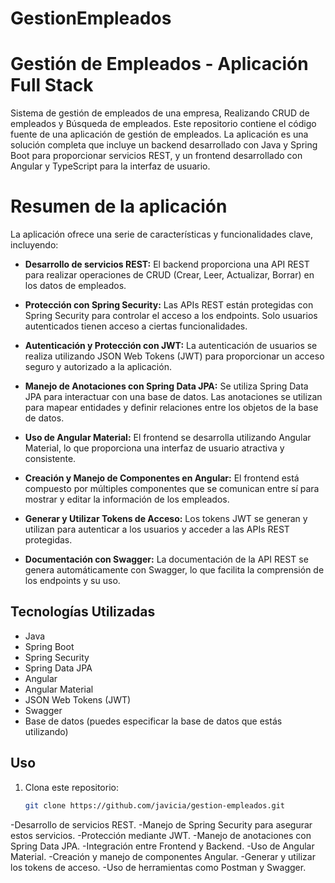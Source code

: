 # GestionEmpleados
# Gestión de Empleados - Aplicación Full Stack

Sistema de gestión de empleados de una empresa, Realizando CRUD de empleados y Búsqueda de empleados.
Este repositorio contiene el código fuente de una aplicación de gestión de empleados. La aplicación es una solución completa que incluye un backend desarrollado con Java y Spring Boot para proporcionar servicios REST, y un frontend desarrollado con Angular y TypeScript para la interfaz de usuario.

# Resumen de la aplicación
La aplicación ofrece una serie de características y funcionalidades clave, incluyendo:

- **Desarrollo de servicios REST:** El backend proporciona una API REST para realizar operaciones de CRUD (Crear, Leer, Actualizar, Borrar) en los datos de empleados.

- **Protección con Spring Security:** Las APIs REST están protegidas con Spring Security para controlar el acceso a los endpoints. Solo usuarios autenticados tienen acceso a ciertas funcionalidades.

- **Autenticación y Protección con JWT:** La autenticación de usuarios se realiza utilizando JSON Web Tokens (JWT) para proporcionar un acceso seguro y autorizado a la aplicación.

- **Manejo de Anotaciones con Spring Data JPA:** Se utiliza Spring Data JPA para interactuar con una base de datos. Las anotaciones se utilizan para mapear entidades y definir relaciones entre los objetos de la base de datos.

- **Uso de Angular Material:** El frontend se desarrolla utilizando Angular Material, lo que proporciona una interfaz de usuario atractiva y consistente.

- **Creación y Manejo de Componentes en Angular:** El frontend está compuesto por múltiples componentes que se comunican entre sí para mostrar y editar la información de los empleados.

- **Generar y Utilizar Tokens de Acceso:** Los tokens JWT se generan y utilizan para autenticar a los usuarios y acceder a las APIs REST protegidas.

- **Documentación con Swagger:** La documentación de la API REST se genera automáticamente con Swagger, lo que facilita la comprensión de los endpoints y su uso.

## Tecnologías Utilizadas

- Java
- Spring Boot
- Spring Security
- Spring Data JPA
- Angular
- Angular Material
- JSON Web Tokens (JWT)
- Swagger
- Base de datos (puedes especificar la base de datos que estás utilizando)

## Uso

1. Clona este repositorio:

   ```bash
   git clone https://github.com/javicia/gestion-empleados.git

-Desarrollo de servicios REST.
-Manejo de Spring Security para asegurar estos servicios.
-Protección mediante JWT.
-Manejo de anotaciones con Spring Data JPA.
-Integración entre Frontend y Backend.
-Uso de Angular Material.
-Creación y manejo de componentes Angular.
-Generar y utilizar los tokens de acceso.
-Uso de herramientas como Postman y Swagger.


